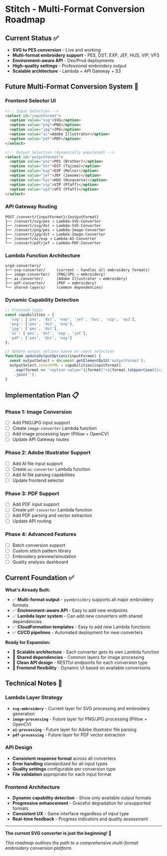 # Stitch - Multi-Format Conversion Roadmap

## Current Status ✅
- **SVG to PES conversion** - Live and working
- **Multi-format embroidery support** - PES, DST, EXP, JEF, HUS, VIP, VP3
- **Environment-aware API** - Dev/Prod deployments
- **High-quality settings** - Professional embroidery output
- **Scalable architecture** - Lambda + API Gateway + S3

## Future Multi-Format Conversion System 🚀

### Frontend Selector UI
```html
<!-- Input Selection -->
<select id="inputFormat">
  <option value="svg">SVG</option>
  <option value="png">PNG</option>
  <option value="jpg">JPG</option>
  <option value="ai">Adobe Illustrator</option>
  <option value="pdf">PDF</option>
</select>

<!-- Output Selection (dynamically populated) -->
<select id="outputFormat">
  <option value="pes">PES (Brother)</option>
  <option value="dst">DST (Tajima)</option>
  <option value="exp">EXP (Melco)</option>
  <option value="jef">JEF (Janome)</option>
  <option value="hus">HUS (Husqvarna)</option>
  <option value="vip">VIP (Pfaff)</option>
  <option value="vp3">VP3 (Pfaff)</option>
</select>
```

### API Gateway Routing
```
POST /convert/{inputFormat}/{outputFormat}
├── /convert/svg/pes → Lambda-SVG-Converter
├── /convert/svg/dst → Lambda-SVG-Converter  
├── /convert/png/pes → Lambda-Image-Converter
├── /convert/jpg/dst → Lambda-Image-Converter
├── /convert/ai/exp → Lambda-AI-Converter
└── /convert/pdf/jef → Lambda-PDF-Converter
```

### Lambda Function Architecture
```
urgd-converters/
├── svg-converter/     (current - handles all embroidery formats)
├── image-converter/   (PNG/JPG → embroidery)
├── ai-converter/      (Adobe Illustrator → embroidery)
├── pdf-converter/     (PDF → embroidery)
└── shared-layers/     (common dependencies)
```

### Dynamic Capability Detection
```javascript
// Frontend logic
const capabilities = {
  'svg': ['pes', 'dst', 'exp', 'jef', 'hus', 'vip', 'vp3'],
  'png': ['pes', 'dst', 'exp'],
  'jpg': ['pes', 'dst'],
  'ai': ['pes', 'dst', 'exp', 'jef'],
  'pdf': ['pes', 'dst', 'exp']
};

// Update output options based on input selection
function updateOutputOptions(inputFormat) {
  const outputSelect = document.getElementById('outputFormat');
  outputSelect.innerHTML = capabilities[inputFormat]
    .map(format => `<option value="${format}">${format.toUpperCase()}</option>`)
    .join('');
}
```

## Implementation Plan 📋

### Phase 1: Image Conversion
- [ ] Add PNG/JPG input support
- [ ] Create `image-converter` Lambda function
- [ ] Add image processing layer (Pillow + OpenCV)
- [ ] Update API Gateway routes

### Phase 2: Adobe Illustrator Support
- [ ] Add AI file input support
- [ ] Create `ai-converter` Lambda function
- [ ] Add AI file parsing capabilities
- [ ] Update frontend selector

### Phase 3: PDF Support
- [ ] Add PDF input support
- [ ] Create `pdf-converter` Lambda function
- [ ] Add PDF parsing and vector extraction
- [ ] Update API routing

### Phase 4: Advanced Features
- [ ] Batch conversion support
- [ ] Custom stitch pattern library
- [ ] Embroidery preview/simulation
- [ ] Quality analysis dashboard

## Current Foundation ✅

**What's Already Built:**
- ✅ **Multi-format output** - `pyembroidery` supports all major embroidery formats
- ✅ **Environment-aware API** - Easy to add new endpoints
- ✅ **Lambda layer system** - Can add new converters with shared dependencies
- ✅ **CloudFormation templates** - Easy to add new Lambda functions
- ✅ **CI/CD pipelines** - Automated deployment for new converters

**Ready for Expansion:**
- 🎯 **Scalable architecture** - Each converter gets its own Lambda function
- 🎯 **Shared dependencies** - Common layers for image processing
- 🎯 **Clean API design** - RESTful endpoints for each conversion type
- 🎯 **Frontend flexibility** - Dynamic UI based on available conversions

## Technical Notes 🔧

### Lambda Layer Strategy
- **`svg-embroidery`** - Current layer for SVG processing and embroidery generation
- **`image-processing`** - Future layer for PNG/JPG processing (Pillow + OpenCV)
- **`ai-processing`** - Future layer for Adobe Illustrator file parsing
- **`pdf-processing`** - Future layer for PDF vector extraction

### API Design
- **Consistent response format** across all converters
- **Error handling** standardized for all input types
- **Quality settings** configurable per conversion type
- **File validation** appropriate for each input format

### Frontend Architecture
- **Dynamic capability detection** - Show only available output formats
- **Progressive enhancement** - Graceful degradation for unsupported formats
- **Consistent UX** - Same interface regardless of input type
- **Real-time feedback** - Progress indicators and quality assessment

---

**The current SVG converter is just the beginning!** 🚀

*This roadmap outlines the path to a comprehensive multi-format embroidery conversion platform.*

